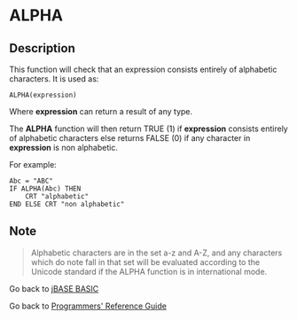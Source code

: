 # ALPHA

<PageHeader />

## Description

This function will check that an expression consists entirely of alphabetic characters. It is used as:

```
ALPHA(expression)
```

Where **expression** can return a result of any type.

The **ALPHA** function will then return TRUE (1) if **expression** consists entirely of alphabetic characters else returns FALSE (0) if any character in **expression** is non alphabetic.

For example:

```
Abc = "ABC"
IF ALPHA(Abc) THEN
    CRT "alphabetic"
END ELSE CRT "non alphabetic"
```

## Note

> Alphabetic characters are in the set a-z and A-Z, and any characters which do note fall in that set will be evaluated according to the Unicode standard if the ALPHA function is in international mode.

Go back to [jBASE BASIC](./../README.md)

Go back to [Programmers' Reference Guide](./../../reference-guides/jbc/README.md)

  
<PageFooter />
